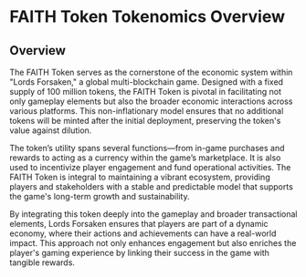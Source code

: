 # FAITH Token Tokenomics Overview

## Overview
The FAITH Token serves as the cornerstone of the economic system within "Lords Forsaken," a global multi-blockchain game. Designed with a fixed supply of 100 million tokens, the FAITH Token is pivotal in facilitating not only gameplay elements but also the broader economic interactions across various platforms. This non-inflationary model ensures that no additional tokens will be minted after the initial deployment, preserving the token's value against dilution.

The token’s utility spans several functions—from in-game purchases and rewards to acting as a currency within the game’s marketplace. It is also used to incentivize player engagement and fund operational activities. The FAITH Token is integral to maintaining a vibrant ecosystem, providing players and stakeholders with a stable and predictable model that supports the game's long-term growth and sustainability.

By integrating this token deeply into the gameplay and broader transactional elements, Lords Forsaken ensures that players are part of a dynamic economy, where their actions and achievements can have a real-world impact. This approach not only enhances engagement but also enriches the player's gaming experience by linking their success in the game with tangible rewards.
